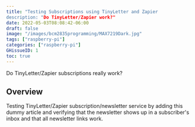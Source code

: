 ```yaml
---
title: "Testing Subscriptions using TinyLetter and Zapier
description: "Do TinyLetter/Zapier work?"
date: 2022-05-03T08:08:42-06:00
draft: false
image: "/images/bcm2835programming/MAX7219Dark.jpg"
tags: ["raspberry-pi"]
categories: ["raspberry-pi"]
GHissueID: 1
toc: true
---
```


Do TinyLetter/Zapier subscriptions really work?

<!--more-->

## Overview
Testing TinyLetter/Zapier subscription/newsletter service by adding this dummy article and verifying that the newsletter shows up in a subscriber's inbox and that all newsletter links work.